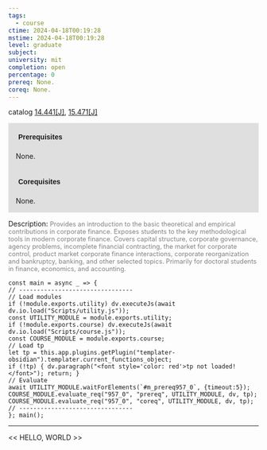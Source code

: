 ```yaml
---
tags:
  - course
ctime: 2024-04-18T00:19:28
mstime: 2024-04-18T00:19:28
level: graduate
subject: 
university: mit
completion: open
percentage: 0
prereq: None.
coreq: None.
---
```


catalog [14.441[J]](http://student.mit.edu/catalog/m14b.html#14.441), [15.471[J]](http://student.mit.edu/catalog/m15b.html#15.471)

<span style="display: block; padding: 15px; background-color: rgb(100, 100, 100, 0.2);"><font id="m_prereq957_0" style="display: block; font-family: Arial, sans-serif; font-weight: bold; padding: 5px">Prerequisites</font><br><span id="prereq957_0">None.</span></span>
<span style="display: block; padding: 15px; background-color: rgb(100, 100, 100, 0.2);"><font id="m_coreq957_0" style="display: block; font-family: Arial, sans-serif; font-weight: bold; padding: 5px">Corequisites</font><br><span id="coreq957_0">None.</span></span>

<font style="">Description:</font>
<font style="color: grey; font-size: 0.8rem;">Provides an introduction to the basic theoretical and empirical contributions in corporate finance. Exposes students to the key methodological tools in modern corporate finance. Covers capital structure, corporate governance, agency problems, incomplete financial contracting, the market for corporate control, product market corporate finance interactions, corporate reorganization and bankruptcy, banking, and other selected topics. Primarily for doctoral students in finance, economics, and accounting.</font>

```dataviewjs
const main = async _ => {
// --------------------------------
// Load modules
if (!module.exports.utility) dv.executeJs(await dv.io.load("Scripts/utility.js"));
const UTILITY_MODULE = module.exports.utility;
if (!module.exports.course) dv.executeJs(await dv.io.load("Scripts/course.js"));
const COURSE_MODULE = module.exports.course;
// Load tp
let tp = this.app.plugins.getPlugin("templater-obsidian").templater.current_functions_object;
if (!tp) { dv.paragraph("<font style='color: red'>tp not loaded!</font>"); return; }
// Evaluate
await UTILITY_MODULE.waitForElements(`#m_prereq957_0`, {timeout:5});
COURSE_MODULE.evaluate_req("957_0", "prereq", UTILITY_MODULE, dv, tp);
COURSE_MODULE.evaluate_req("957_0", "coreq", UTILITY_MODULE, dv, tp);
// --------------------------------
}; main();
```

---

<< HELLO, WORLD >>
